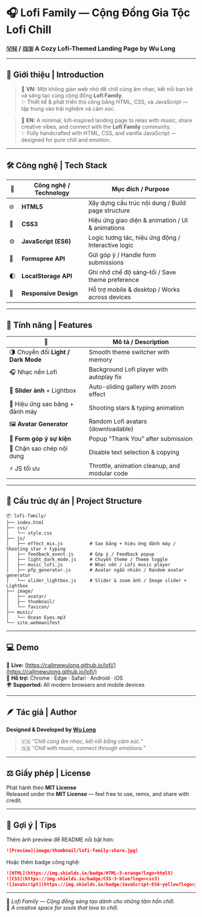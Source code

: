 # 🎧 Lofi Family — Cộng Đồng Gia Tộc Lofi Chill  
### 🇻🇳 / 🇬🇧 A Cozy Lofi-Themed Landing Page by **Wu Long**

---

## 🌸 Giới thiệu | Introduction

> 🌙 **VN:** Một không gian web nhỏ để chill cùng âm nhạc, kết nối bạn bè và sáng tạo cùng cộng đồng **Lofi Family**.  
> ✨ Thiết kế & phát triển thủ công bằng HTML, CSS, và JavaScript — tập trung vào trải nghiệm và cảm xúc.

> 🎵 **EN:** A minimal, lofi-inspired landing page to relax with music, share creative vibes, and connect with the **Lofi Family** community.  
> ✨ Fully handcrafted with HTML, CSS, and vanilla JavaScript — designed for pure chill and emotion.

---

## 🛠️ Công nghệ | Tech Stack

| 🧱 | Công nghệ / Technology | Mục đích / Purpose |
|----|--------------------------|--------------------|
| 🌐 | **HTML5** | Xây dựng cấu trúc nội dung / Build page structure |
| 🎨 | **CSS3** | Hiệu ứng giao diện & animation / UI & animations |
| ⚙️ | **JavaScript (ES6)** | Logic tương tác, hiệu ứng động / Interactive logic |
| 💌 | **Formspree API** | Gửi góp ý / Handle form submissions |
| 🌓 | **LocalStorage API** | Ghi nhớ chế độ sáng–tối / Save theme preference |
| 📱 | **Responsive Design** | Hỗ trợ mobile & desktop / Works across devices |

---

## 🌈 Tính năng | Features

| 🌟 | Mô tả / Description |
|----|----------------------|
| 🌗 Chuyển đổi **Light / Dark Mode** | Smooth theme switcher with memory |
| 🎧 Nhạc nền Lofi | Background Lofi player with autoplay fix |
| 📸 **Slider ảnh** + Lightbox | Auto-sliding gallery with zoom effect |
| 💫 Hiệu ứng sao băng + đánh máy | Shooting stars & typing animation |
| 🖼️ **Avatar Generator** | Random Lofi avatars (downloadable) |
| 💬 **Form góp ý sự kiện** | Popup “Thank You” after submission |
| 🚫 Chặn sao chép nội dung | Disable text selection & copying |
| ⚡ JS tối ưu | Throttle, animation cleanup, and modular code |

---

## 📂 Cấu trúc dự án | Project Structure

```
📦 lofi-family/
├── index.html
├── css/
│   └── style.css
├── js/
│   ├── effect_mix.js          # Sao băng + hiệu ứng đánh máy / Shooting star + typing
│   ├── feedback_event.js      # Góp ý / Feedback popup
│   ├── light_dark_mode.js     # Chuyển theme / Theme toggle
│   ├── music_lofi.js          # Nhạc nền / Lofi music player
│   ├── pfp_generator.js       # Avatar ngẫu nhiên / Random avatar generator
│   └── slider_lightbox.js     # Slider & zoom ảnh / Image slider + Lightbox
├── image/
│   ├── avatar/
│   ├── thumbnail/
│   └── favicon/
├── music/
│   └── Ocean Eyes.mp3
└── site.webmanifest
```

---

## 💻 Demo

🔗 **Live:** [https://callmewulong.github.io/lofi/](https://callmewulong.github.io/lofi/)  
📱 **Hỗ trợ:** Chrome · Edge · Safari · Android · iOS  
🌍 **Supported:** All modern browsers and mobile devices

---

## 🪶 Tác giả | Author

**Designed & Developed by [Wu Long](https://x.com/callmewulong)**  
> 🇻🇳 *“Chill cùng âm nhạc, kết nối bằng cảm xúc.”*  
> 🇬🇧 *“Chill with music, connect through emotions.”*

---

## ⚖️ Giấy phép | License

Phát hành theo **MIT License**  
Released under the **MIT License** — feel free to use, remix, and share with credit.

---

## 📸 Gợi ý | Tips

Thêm ảnh preview để README nổi bật hơn:
```markdown
![Preview](image/thumbnail/lofi-family-share.jpg)
```

Hoặc thêm badge công nghệ:
```markdown
![HTML](https://img.shields.io/badge/HTML-5-orange?logo=html5)
![CSS](https://img.shields.io/badge/CSS-3-blue?logo=css3)
![JavaScript](https://img.shields.io/badge/JavaScript-ES6-yellow?logo=javascript)
```

---

💜 *Lofi Family — Cộng đồng sáng tạo dành cho những tâm hồn chill.*  
💫 *A creative space for souls that love to chill.*
